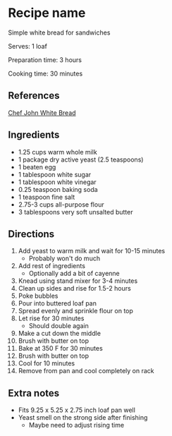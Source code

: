 # Recipe name

Simple white bread for sandwiches

Serves: 1 loaf

Preparation time: 3 hours

Cooking time: 30 minutes

## References

[Chef John White Bread](https://foodwishes.blogspot.com/2019/05/chef-johns-white-bread.html)

## Ingredients

- 1.25 cups warm whole milk
- 1 package dry active yeast (2.5 teaspoons)
- 1 beaten egg
- 1 tablespoon white sugar
- 1 tablespoon white vinegar
- 0.25 teaspoon baking soda
- 1 teaspoon fine salt
- 2.75-3 cups all-purpose flour
- 3 tablespoons very soft unsalted butter

## Directions

1. Add yeast to warm milk and wait for 10-15 minutes
   - Probably won't do much
2. Add rest of ingredients
   - Optionally add a bit of cayenne
3. Knead using stand mixer for 3-4 minutes
4. Clean up sides and rise for 1.5-2 hours
5. Poke bubbles
6. Pour into buttered loaf pan
7. Spread evenly and sprinkle flour on top
8. Let rise for 30 minutes
   - Should double again
9. Make a cut down the middle
10. Brush with butter on top
11. Bake at 350 F for 30 minutes
12. Brush with butter on top
13. Cool for 10 minutes
14. Remove from pan and cool completely on rack

## Extra notes

- Fits 9.25 x 5.25 x 2.75 inch loaf pan well
- Yeast smell on the strong side after finishing
  - Maybe need to adjust rising time